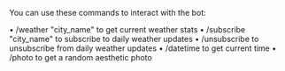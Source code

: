 You can use these commands to interact with the bot: 

 • /weather "city_name" to get current weather stats
 • /subscribe "city_name" to subscribe to daily weather updates 
 • /unsubscribe to unsubscribe from daily weather updates 
 • /datetime to get current time 
 • /photo to get a random aesthetic photo
